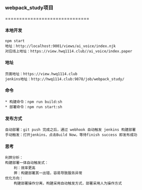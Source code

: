 ### webpack_study项目
==============================

#### 本地开发

    npm start
    地址：http://localhost:9001/views/ai_voice/index.njk
    对应线上地址：https://view.hwq1114.club//ai_voice/index.paper

#### 地址

    页面地址：https://view.hwq1114.club
    jenkins地址：http://hwq1114.club:9878/job/webpack_study/

#### 命令

    * 构建命令：npm run build:sh
    * 部署命令：npm run start:sh

#### 发布方式

    自动部署：git push 完成之后，通过 webhook 自动触发 jenkins 构建部署
    手动触发：打开jenkins，点击Build Now，等待finish success 即发布成功   

#### 思考

    利弊分析：
    构建部署一体自动触发式：
        利：效率更高
        弊：构建部署其一出错，容易导致服务异常
    优化方向：
        构建部署操作分离，构建采用自动触发方式，部署采用人为操作方式